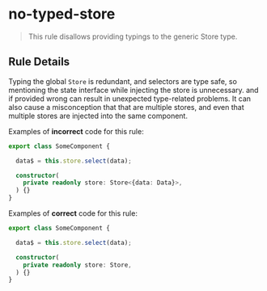 # no-typed-store

> This rule disallows providing typings to the generic Store type.

## Rule Details

Typing the global `Store` is redundant, and selectors are type safe, so mentioning the state interface while injecting the store is unnecessary.
and if provided wrong can result in unexpected type-related problems. It can also cause a misconception that that are multiple stores, and even that multiple stores are injected into the same component.

Examples of **incorrect** code for this rule:

```ts
export class SomeComponent {

  data$ = this.store.select(data);

  constructor(
    private readonly store: Store<{data: Data}>,
  ) {}
}
```

Examples of **correct** code for this rule:

```ts
export class SomeComponent {

  data$ = this.store.select(data);

  constructor(
    private readonly store: Store,
  ) {}
}
```
